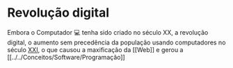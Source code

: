 # Revolução digital

Embora o Computador 💻 tenha sido criado no século XX, a revolução digital, o aumento sem precedência da população usando computadores no século [XXI](../../Sec/Acontecimentos%20Dos%20Séculos/acontecimentos%20do%20%2021-XXI.md), o que causou a maxificação da [[Web]] e gerou a [[../../Conceitos/Software/Programação]]


